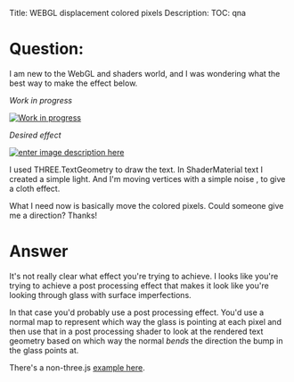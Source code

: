 Title: WEBGL displacement colored pixels
Description:
TOC: qna

# Question:

I am new to the WebGL and shaders world, and I was wondering what the best way to make the effect below.

*Work in progress*

[![Work in progress][1]][1]

*Desired effect*

[![enter image description here][2]][2]

I used THREE.TextGeometry to draw the text. In ShaderMaterial text I created a simple light. And I'm moving vertices with a simple noise , to give a cloth effect.

What I need now is basically move the colored pixels. Could someone give me a direction? Thanks!


  [1]: http://i.stack.imgur.com/SZMGh.jpg
  [2]: http://i.stack.imgur.com/7NQxW.jpg

# Answer

It's not really clear what effect you're trying to achieve. I looks like you're trying to achieve a post processing effect that makes it look like you're looking through glass with surface imperfections.

In that case you'd probably use a post processing effect. You'd use a normal map to represent which way the glass is pointing at each pixel and then use that in a post processing shader to look at the rendered text geometry based on which way the normal *bends* the direction the bump in the glass points at.

There's a non-three.js [example here](http://tympanus.net/codrops/2015/11/04/rain-water-effect-experiments/).



